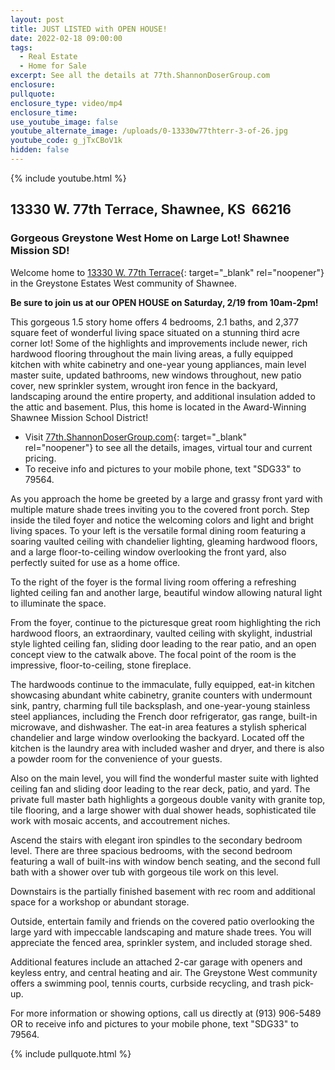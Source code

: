 ```yaml
---
layout: post
title: JUST LISTED with OPEN HOUSE!
date: 2022-02-18 09:00:00
tags:
  - Real Estate
  - Home for Sale
excerpt: See all the details at 77th.ShannonDoserGroup.com
enclosure:
pullquote:
enclosure_type: video/mp4
enclosure_time:
use_youtube_image: false
youtube_alternate_image: /uploads/0-13330w77thterr-3-of-26.jpg
youtube_code: g_jTxCBoV1k
hidden: false
---
```

{% include youtube.html %}

## 13330 W. 77th Terrace, Shawnee, KS&nbsp; 66216

### Gorgeous Greystone West Home on Large Lot\! Shawnee Mission SD\!

Welcome home to [13330 W. 77th Terrace](http://77th.ShannonDoserGroup.com){: target="_blank" rel="noopener"} in the Greystone Estates West community of Shawnee.

**Be sure to join us at our OPEN HOUSE on Saturday, 2/19 from 10am-2pm\!**

This gorgeous 1.5 story home offers 4 bedrooms, 2.1 baths, and 2,377 square feet of wonderful living space situated on a stunning third acre corner lot\! Some of the highlights and improvements include newer, rich hardwood flooring throughout the main living areas, a fully equipped kitchen with white cabinetry and one-year young appliances, main level master suite, updated bathrooms, new windows throughout, new patio cover, new sprinkler system, wrought iron fence in the backyard, landscaping around the entire property, and additional insulation added to the attic and basement. Plus, this home is located in the Award-Winning Shawnee Mission School District\!

* Visit [77th.ShannonDoserGroup.com](http://77th.ShannonDoserGroup.com){: target="_blank" rel="noopener"}&nbsp;to see all the details, images, virtual tour and current pricing.
* To receive info and pictures to your mobile phone, text "SDG33" to 79564.

As you approach the home be greeted by a large and grassy front yard with multiple mature shade trees inviting you to the covered front porch. Step inside the tiled foyer and notice the welcoming colors and light and bright living spaces. To your left is the versatile formal dining room featuring a soaring vaulted ceiling with chandelier lighting, gleaming hardwood floors, and a large floor-to-ceiling window overlooking the front yard, also perfectly suited for use as a home office.

To the right of the foyer is the formal living room offering a refreshing lighted ceiling fan and another large, beautiful window allowing natural light to illuminate the space.

From the foyer, continue to the picturesque great room highlighting the rich hardwood floors, an extraordinary, vaulted ceiling with skylight, industrial style lighted ceiling fan, sliding door leading to the rear patio, and an open concept view to the catwalk above. The focal point of the room is the impressive, floor-to-ceiling, stone fireplace.

The hardwoods continue to the immaculate, fully equipped, eat-in kitchen showcasing abundant white cabinetry, granite counters with undermount sink, pantry, charming full tile backsplash, and one-year-young stainless steel appliances, including the French door refrigerator, gas range, built-in microwave, and dishwasher. The eat-in area features a stylish spherical chandelier and large window overlooking the backyard. Located off the kitchen is the laundry area with included washer and dryer, and there is also a powder room for the convenience of your guests.

Also on the main level, you will find the wonderful master suite with lighted ceiling fan and sliding door leading to the rear deck, patio, and yard. The private full master bath highlights a gorgeous double vanity with granite top, tile flooring, and a large shower with dual shower heads, sophisticated tile work with mosaic accents, and accoutrement niches.

Ascend the stairs with elegant iron spindles to the secondary bedroom level. There are three spacious bedrooms, with the second bedroom featuring a wall of built-ins with window bench seating, and the second full bath with a shower over tub with gorgeous tile work on this level.

Downstairs is the partially finished basement with rec room and additional space for a workshop or abundant storage.

Outside, entertain family and friends on the covered patio overlooking the large yard with impeccable landscaping and mature shade trees. You will appreciate the fenced area, sprinkler system, and included storage shed.

Additional features include an attached 2-car garage with openers and keyless entry, and central heating and air. The Greystone West community offers a swimming pool, tennis courts, curbside recycling, and trash pick-up.

For more information or showing options, call us directly at (913) 906-5489 OR to receive info and pictures to your mobile phone, text "SDG33" to 79564.

{% include pullquote.html %}

